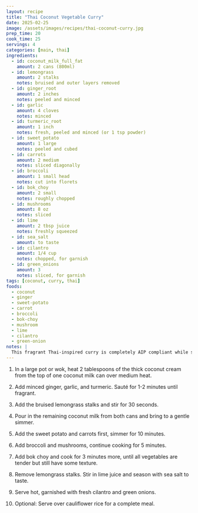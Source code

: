 ```yaml
---
layout: recipe
title: "Thai Coconut Vegetable Curry"
date: 2025-02-25
image: /assets/images/recipes/thai-coconut-curry.jpg
prep_time: 20
cook_time: 25
servings: 4
categories: [main, thai]
ingredients:
  - id: coconut_milk_full_fat
    amount: 2 cans (800ml)
  - id: lemongrass
    amount: 2 stalks
    notes: bruised and outer layers removed
  - id: ginger_root
    amount: 2 inches
    notes: peeled and minced
  - id: garlic
    amount: 4 cloves
    notes: minced
  - id: turmeric_root
    amount: 1 inch
    notes: fresh, peeled and minced (or 1 tsp powder)
  - id: sweet_potato
    amount: 1 large
    notes: peeled and cubed
  - id: carrots
    amount: 2 medium
    notes: sliced diagonally
  - id: broccoli
    amount: 1 small head
    notes: cut into florets
  - id: bok_choy
    amount: 2 small
    notes: roughly chopped
  - id: mushrooms
    amount: 8 oz
    notes: sliced
  - id: lime
    amount: 2 tbsp juice
    notes: freshly squeezed
  - id: sea_salt
    amount: to taste
  - id: cilantro
    amount: 1/4 cup
    notes: chopped, for garnish
  - id: green_onions
    amount: 3
    notes: sliced, for garnish
tags: [coconut, curry, thai]
foods:
  - coconut
  - ginger
  - sweet-potato
  - carrot
  - broccoli
  - bok-choy
  - mushroom
  - lime
  - cilantro
  - green-onion
notes: |
  This fragrant Thai-inspired curry is completely AIP compliant while still delivering authentic flavors. The combination of lemongrass, ginger, and turmeric creates a warming, anti-inflammatory meal perfect for cold evenings. Serve over cauliflower rice for a complete meal.
---
```

1. In a large pot or wok, heat 2 tablespoons of the thick coconut cream from the top of one coconut milk can over medium heat.

2. Add minced ginger, garlic, and turmeric. Sauté for 1-2 minutes until fragrant.

3. Add the bruised lemongrass stalks and stir for 30 seconds.

4. Pour in the remaining coconut milk from both cans and bring to a gentle simmer.

5. Add the sweet potato and carrots first, simmer for 10 minutes.

6. Add broccoli and mushrooms, continue cooking for 5 minutes.

7. Add bok choy and cook for 3 minutes more, until all vegetables are tender but still have some texture.

8. Remove lemongrass stalks. Stir in lime juice and season with sea salt to taste.

9. Serve hot, garnished with fresh cilantro and green onions.

10. Optional: Serve over cauliflower rice for a complete meal.